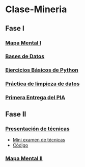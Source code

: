 # Clase-Mineria
## Fase I
### [Mapa Mental I](MapaMental_1_1728777.pdf)
### [Bases de Datos](Ej1_BasesDatos_Equipo_2.pdf)
### [Ejercicios Básicos de Python](Ej_Python_1728777.ipynb)
### [Práctica de limpieza de datos](Ej_Limpieza_Equipo2.ipynb)
### [Primera Entrega del PIA](https://github.com/arelitolentino/Mineria-de-datos/blob/main/Avance1_PIA_Equipo2.ipynb)
## Fase II
### [Presentación de técnicas](https://github.com/LeslieSosa/Mineria-de-Datos-003/blob/main/Presentaci%C3%B3n_Patrones%20Secuenciales_2%20.pdf)
- [Mini examen de técnicas](https://github.com/arelitolentino/Mineria-de-datos/blob/main/Calificaci%C3%B3n_Patrones-secuenciales_Equipo2.pdf)
- [Código](https://github.com/arlettemartinezmartinez/MineriaDeDatos/blob/main/GSP.py)
### [Mapa Mental II](MapaMental_2_1728777.pdf)

